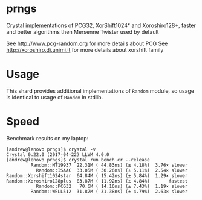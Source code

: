 # prngs

Crystal implementations of PCG32, XorShift1024* and Xoroshiro128+, faster and better algorithms then Mersenne Twister used by default

See http://www.pcg-random.org for more details about PCG
See http://xoroshiro.di.unimi.it for more details about xorshift family

# Usage
   This shard provides additional implementations of `Random` module, so usage is identical to usage of `Random` in stdlib.
# Speed
Benchmark results on my laptop:
```
[andrew@lenovo prngs]$ crystal -v
Crystal 0.22.0 (2017-04-22) LLVM 4.0.0
[andrew@lenovo prngs]$ crystal run bench.cr --release
         Random::MT19937  22.31M ( 44.83ns) (± 4.18%)  3.76× slower
           Random::ISAAC  33.05M ( 30.26ns) (± 5.11%)  2.54× slower
Random::Xorshift1024star  64.84M ( 15.42ns) (± 5.84%)  1.29× slower
Random::Xoroshiro128plus  83.87M ( 11.92ns) (± 4.84%)       fastest
           Random::PCG32   70.6M ( 14.16ns) (± 7.43%)  1.19× slower
         Random::WELL512  31.87M ( 31.38ns) (± 4.79%)  2.63× slower
```
